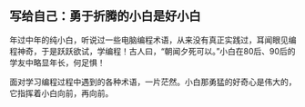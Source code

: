


## 写给自己：勇于折腾的小白是好小白 ##



年过中年的纯小白，听说过一些电脑编程术语，从来没有真正实践过，耳闻眼见编程神奇，于是跃跃欲试，学编程！古人曰，“朝闻夕死可以。”小白在80后、90后的学友中略显年长，何足惧！

面对学习编程过程中遇到的各种术语，一片茫然。小白那勇猛的好奇心是伟大的，它指挥着小白向前，再向前。
